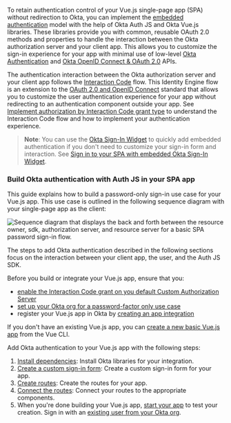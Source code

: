 To retain authentication control of your Vue.js single-page app (SPA) without redirection to Okta, you can implement the [embedded authentication](/docs/concepts/redirect-vs-embedded/#embedded-authentication) model with the help of Okta Auth JS and Okta Vue.js libraries. These libraries provide you with common, reusable OAuth 2.0 methods and properties to handle the interaction between the Okta authorization server and your client app. This allows you to customize the sign-in experience for your app with minimal use of low-level [Okta Authentication](/docs/reference/api/authn/) and [Okta OpenID Connect & OAuth 2.0](/docs/reference/api/oidc/) APIs.

The authentication interaction between the Okta authorization server and your client app follows the [Interaction Code](/docs/concepts/interaction-code/) flow. This Identity Engine flow is an extension to the [OAuth 2.0 and OpenID Connect](/docs/concepts/oauth-openid/) standard that allows you to customize the user authentication experience for your app without redirecting to an authentication component outside your app. See [Implement authorization by Interaction Code grant type](/docs/guides/implement-grant-type/interactioncode/main/) to understand the Interaction Code flow and how to implement your authentication experience.

> **Note**: You can use the [Okta Sign-In Widget](/code/javascript/okta_sign-in_widget/) to quickly add embedded authentication if you don't need to customize your sign-in form and interaction. See [Sign in to your SPA with embedded Okta Sign-In Widget](/docs/guides/sign-in-to-spa-embedded-widget/vue/main/).

### Build Okta authentication with Auth JS in your SPA app

This guide explains how to build a password-only sign-in use case for your Vue.js app. This use case is outlined in the following sequence diagram with your single-page app as the client:

![Sequence diagram that displays the back and forth between the resource owner, sdk, authorization server, and resource server for a basic SPA password sign-in flow.](/img/oie-embedded-sdk/password-only-spa-authjs-flow.svg "Auth JS + SPA password-only sign-in flow")

<!-- Source for image. Generated using http://www.plantuml.com/plantuml/uml/

@startuml
skinparam monochrome true
actor "Resource Owner (User)" as user
participant "Client (SPA)" as client
participant "Auth JS (SDK)" as sdk
participant "Authorization server (Okta)" as okta

autonumber "<b>#."
user -> client: Navigate to app sign-in page
client -> client: Display sign-in page, instantiate OktaAuth()
user -> client: Enter credentials
client -> sdk: Call idx.authenticate(username,password)
sdk -> okta: API request to authenticate user
okta -> sdk: Return Auth response
sdk -> client: Return tokens and idxStatus.SUCCESS
client -> user: Direct user to authenticated protected page
client -> client: For idxStatus.SUCCESS, store tokens in browser storage
client -> sdk: (Optional) Call token.getUserInfo() to get user info
sdk -> okta: (Optional) API request to get user info
okta -> sdk: (Optional) Return user info response
sdk -> client: (Optional) Return user info
client -> user:  (Optional) Display required user info
@enduml

-->
The steps to add Okta authentication described in the following sections focus on the interaction between your client app, the user, and the Auth JS SDK.

Before you build or integrate your Vue.js app, ensure that you:
* [enable the Interaction Code grant on you default Custom Authorization Server](/docs/guides/oie-embedded-common-org-setup/android/main/#update-the-default-custom-authorization-server)
* [set up your Okta org for a password-factor only use case](/docs/guides/oie-embedded-common-org-setup/nodejs/main/#set-up-your-okta-org-for-a-password-factor-only-use-case)
* register your Vue.js app in Okta by [creating an app integration](#create-an-okta-app-integration)

If you don't have an existing Vue.js app, you can [create a new basic Vue.js app](#create-a-new-vue-js-app) from the Vue CLI.

Add Okta authentication to your Vue.js app with the following steps:

 1. [Install dependencies](#install-dependencies): Install Okta libraries for your integration.
 2. [Create a custom sign-in form](#create-a-custom-sign-in-form): Create a custom sign-in form for your app.
 3. [Create routes](#create-routes): Create the routes for your app.
 4. [Connect the routes](#connect-the-routes): Connect your routes to the appropriate components.
 5. When you're done building your Vue.js app, [start your app](#start-your-app) to test your creation. Sign in with an [existing user from your Okta org](/docs/guides/quickstart/cli/main/#add-a-user-using-the-admin-console).

